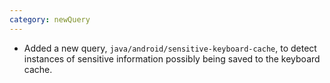```yaml
---
category: newQuery
---
```

* Added a new query, `java/android/sensitive-keyboard-cache`, to detect instances of sensitive information possibly being saved to the keyboard cache.